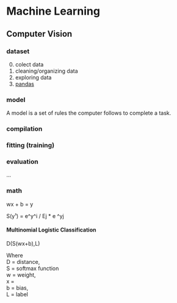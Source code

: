# Machine Learning

## Computer Vision

### dataset
0. colect data
1. cleaning/organizing data
3. exploring data
4. [pandas](https://pandas.pydata.org/)

### model
A model is a set of rules the computer follows to complete a task.  

### compilation

### fitting (training)

### evaluation

...

### math
wx + b = y  

S(y¹) = e^y^i / Ej * e ^yj  


#### Multinomial Logistic Classification
D(S(wx+b),L)  

Where  
D = distance,  
S = softmax function  
w = weight,  
x =  
b = bias,  
L = label
